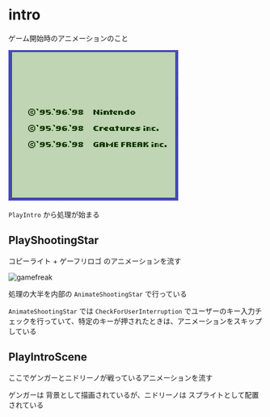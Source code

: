 # intro

ゲーム開始時のアニメーションのこと

![intro](./image/intro/intro.gif)

`PlayIntro` から処理が始まる

## PlayShootingStar

コピーライト + ゲーフリロゴ のアニメーションを流す

![gamefreak]("./image/intro/gamefreak.gif")

 処理の大半を内部の `AnimateShootingStar` で行っている  

 `AnimateShootingStar` では `CheckForUserInterruption` でユーザーのキー入力チェックを行っていて、特定のキーが押されたときは、アニメーションをスキップしている

## PlayIntroScene

ここでゲンガーとニドリーノが戦っているアニメーションを流す

ゲンガーは 背景として描画されているが、ニドリーノは スプライトとして配置されている
